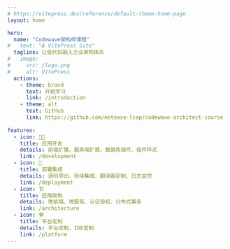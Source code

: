```yaml
---
# https://vitepress.dev/reference/default-theme-home-page
layout: home

hero:
  name: "Codewave架构师课程"
#   text: "A VitePress Site"
  tagline: 让低代码融入企业架构体系
#   image:
#     src: /logo.png
#     alt: VitePress
  actions:
    - theme: brand
      text: 开始学习
      link: /introduction
    - theme: alt
      text: GitHub
      link: https://github.com/netease-lcap/codewave-architect-course
   
features:
  - icon: 🧑‍💻
    title: 应用开发
    details: 前端扩展、服务端扩展、数据库插件、组件样式
    link: /development
  - icon: 🚀
    title: 部署集成
    details: 源码导出、持续集成、翻译器定制、日志监控
    link: /deployment
  - icon: 🏗️
    title: 应用架构
    details: 微前端、微服务、认证授权、分布式事务
    link: /architecture
  - icon: 🛠️
    title: 平台定制
    details: 平台定制、IDE定制
    link: /platform
---
```

<style module>
:root {
  --vp-home-hero-name-color: transparent;
  --vp-home-hero-name-background: -webkit-linear-gradient(120deg, #bd34fe, #41d1ff);
}
</style>